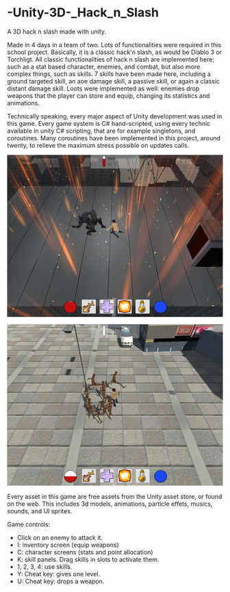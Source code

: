 # -Unity-3D-_Hack_n_Slash
A 3D hack n slash made with unity.

Made in 4 days in a team of two. Lots of functionalities were required in this school project. Basically, it is a classic hack'n slash, as would be Diablo 3 or Torchligt. All classic functionalities of hack n slash are implemented here; such as a stat based character, enemies, and combat, but also more complex things, such as skills. 7 skills have been made here, including a ground targeted skill, an aoe damage skill, a passive skill, or again a classic distant damage skill.
Loots were implemented as well: enemies drop weapons that the player can store and equip, changing its statistics and animations.

Technically speaking, every major aspect of Unity development was used in this game. Every game system is C# hand-scripted, using every technic available in unity C# scripting, that are for example singletons, and coroutines. Many coroutines have been implemented in this project, around twenty, to relieve the maximum stress possible on updates calls.

![Alt text](./cover/rush_01_screen1.png "hack n slash screenshot 1")

![Alt text](./cover/rush_01_screen2.png "hack n slash screenshot 2")

Every asset in this game are free assets from the Unity asset store, or found on the web. This includes 3d models, animations, particle effets, musics, sounds, and UI sprites.

Game controls:
- Click on an enemy to attack it.
- I: inventory screen (equip weapons)
- C: character screens (stats and point allocation)
- K: skill panels. Drag skills in slots to activate them.
- 1, 2, 3, 4: use skills.
- Y: Cheat key: gives one level.
- U: Cheat key: drops a weapon.
